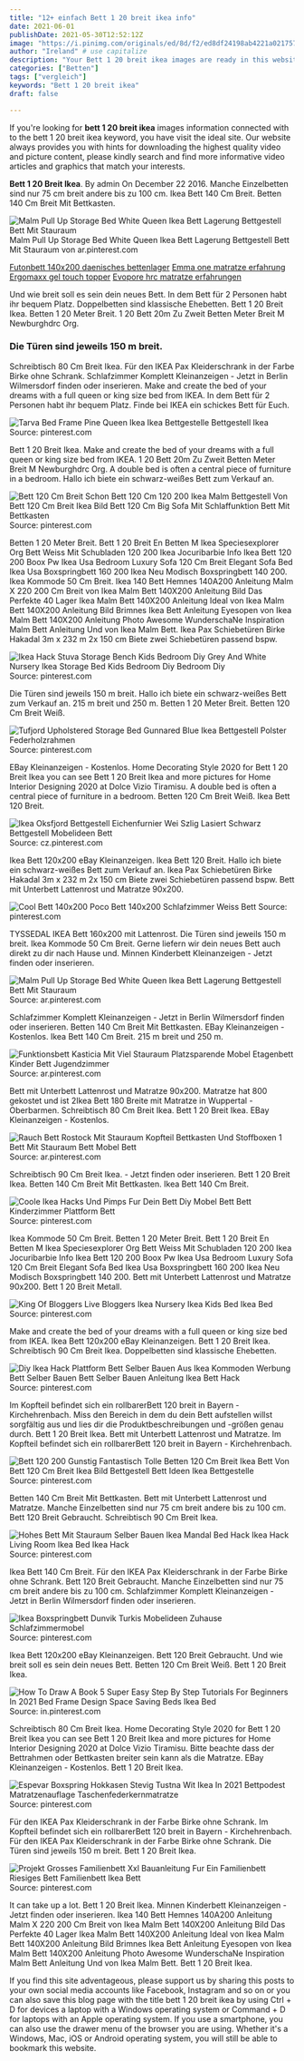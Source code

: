 ```yaml
---
title: "12+ einfach Bett 1 20 breit ikea info"
date: 2021-06-01
publishDate: 2021-05-30T12:52:12Z
image: "https://i.pinimg.com/originals/ed/8d/f2/ed8df24198ab4221a021757da2f25db6.jpg"
author: "Ireland" # use capitalize
description: "Your Bett 1 20 breit ikea images are ready in this website. Bett 1 20 breit ikea are a topic that is being searched for and liked by netizens today. You can Download the Bett 1 20 breit ikea files here. Find and Download all royalty-free images."
categories: ["Betten"]
tags: ["vergleich"]
keywords: "Bett 1 20 breit ikea"
draft: false

---
```


If you're looking for **bett 1 20 breit ikea** images information connected with to the bett 1 20 breit ikea keyword, you have visit the ideal  site. Our website always  provides you with  hints  for downloading  the highest  quality video and picture  content, please kindly search and find more informative video articles and graphics that match your interests.

**Bett 1 20 Breit Ikea**. By admin On December 22 2016. Manche Einzelbetten sind nur 75 cm breit andere bis zu 100 cm. Ikea Bett 140 Cm Breit. Betten 140 Cm Breit Mit Bettkasten.

![Malm Pull Up Storage Bed White Queen Ikea Bett Lagerung Bettgestell Bett Mit Stauraum](https://i.pinimg.com/originals/dd/1e/20/dd1e20f7c978c66085f3b448088bd72d.jpg "Malm Pull Up Storage Bed White Queen Ikea Bett Lagerung Bettgestell Bett Mit Stauraum")
Malm Pull Up Storage Bed White Queen Ikea Bett Lagerung Bettgestell Bett Mit Stauraum von ar.pinterest.com

[Futonbett 140x200 daenisches bettenlager](/futonbett-140x200-daenisches-bettenlager/)
[Emma one matratze erfahrung](/emma-one-matratze-erfahrung/)
[Ergomaxx gel touch topper](/ergomaxx-gel-touch-topper/)
[Evopore hrc matratze erfahrungen](/evopore-hrc-matratze-erfahrungen/)

Und wie breit soll es sein dein neues Bett. In dem Bett für 2 Personen habt ihr bequem Platz. Doppelbetten sind klassische Ehebetten. Bett 1 20 Breit Ikea. Betten 1 20 Meter Breit. 1 20 Bett 20m Zu Zweit Betten Meter Breit M Newburghdrc Org.

### Die Türen sind jeweils 150 m breit.

Schreibtisch 80 Cm Breit Ikea. Für den IKEA Pax Kleiderschrank in der Farbe Birke ohne Schrank. Schlafzimmer Komplett Kleinanzeigen - Jetzt in Berlin Wilmersdorf finden oder inserieren. Make and create the bed of your dreams with a full queen or king size bed from IKEA. In dem Bett für 2 Personen habt ihr bequem Platz. Finde bei IKEA ein schickes Bett für Euch.


![Tarva Bed Frame Pine Queen Ikea Ikea Bettgestelle Bettgestell Ikea](https://i.pinimg.com/originals/5c/70/9b/5c709b30000d0fac572bbcfe5ee4f789.png "Tarva Bed Frame Pine Queen Ikea Ikea Bettgestelle Bettgestell Ikea")
Source: pinterest.com

Bett 1 20 Breit Ikea. Make and create the bed of your dreams with a full queen or king size bed from IKEA. 1 20 Bett 20m Zu Zweit Betten Meter Breit M Newburghdrc Org. A double bed is often a central piece of furniture in a bedroom. Hallo ich biete ein schwarz-weißes Bett zum Verkauf an.

![Bett 120 Cm Breit Schon Bett 120 Cm 120 200 Ikea Malm Bettgestell Von Bett 120 Cm Breit Ikea Bild Bett 120 Cm Big Sofa Mit Schlaffunktion Bett Mit Bettkasten](https://i.pinimg.com/originals/5d/5c/44/5d5c44da537feab2abb51b09160fd845.jpg "Bett 120 Cm Breit Schon Bett 120 Cm 120 200 Ikea Malm Bettgestell Von Bett 120 Cm Breit Ikea Bild Bett 120 Cm Big Sofa Mit Schlaffunktion Bett Mit Bettkasten")
Source: pinterest.com

Betten 1 20 Meter Breit. Bett 1 20 Breit En Betten M Ikea Speciesexplorer Org Bett Weiss Mit Schubladen 120 200 Ikea Jocuribarbie Info Ikea Bett 120 200 Boox Pw Ikea Usa Bedroom Luxury Sofa 120 Cm Breit Elegant Sofa Bed Ikea Usa Boxspringbett 160 200 Ikea Neu Modisch Boxspringbett 140 200. Ikea Kommode 50 Cm Breit. Ikea 140 Bett Hemnes 140A200 Anleitung Malm X 220 200 Cm Breit von Ikea Malm Bett 140X200 Anleitung Bild Das Perfekte 40 Lager Ikea Malm Bett 140X200 Anleitung Ideal von Ikea Malm Bett 140X200 Anleitung Bild Brimnes Ikea Bett Anleitung Eyesopen von Ikea Malm Bett 140X200 Anleitung Photo Awesome WunderschaNe Inspiration Malm Bett Anleitung Und von Ikea Malm Bett. Ikea Pax Schiebetüren Birke Hakadal 3m x 232 m 2x 150 cm Biete zwei Schiebetüren passend bspw.

![Ikea Hack Stuva Storage Bench Kids Bedroom Diy Grey And White Nursery Ikea Storage Bed Kids Bedroom Diy Bedroom Diy](https://i.pinimg.com/originals/31/6e/6a/316e6a32139f9bbd9b58df04f50cb4c5.jpg "Ikea Hack Stuva Storage Bench Kids Bedroom Diy Grey And White Nursery Ikea Storage Bed Kids Bedroom Diy Bedroom Diy")
Source: pinterest.com

Die Türen sind jeweils 150 m breit. Hallo ich biete ein schwarz-weißes Bett zum Verkauf an. 215 m breit und 250 m. Betten 1 20 Meter Breit. Betten 120 Cm Breit Weiß.

![Tufjord Upholstered Storage Bed Gunnared Blue Ikea Bettgestell Polster Federholzrahmen](https://i.pinimg.com/736x/e7/11/a9/e711a9e28281018139f12ac33a71ff91.jpg "Tufjord Upholstered Storage Bed Gunnared Blue Ikea Bettgestell Polster Federholzrahmen")
Source: pinterest.com

EBay Kleinanzeigen - Kostenlos. Home Decorating Style 2020 for Bett 1 20 Breit Ikea you can see Bett 1 20 Breit Ikea and more pictures for Home Interior Designing 2020 at Dolce Vizio Tiramisu. A double bed is often a central piece of furniture in a bedroom. Betten 120 Cm Breit Weiß. Ikea Bett 120 Breit.

![Ikea Oksfjord Bettgestell Eichenfurnier Wei Szlig Lasiert Schwarz Bettgestell Mobelideen Bett](https://i.pinimg.com/originals/b8/69/a7/b869a78644ad9530b85572391ab9b433.jpg "Ikea Oksfjord Bettgestell Eichenfurnier Wei Szlig Lasiert Schwarz Bettgestell Mobelideen Bett")
Source: cz.pinterest.com

Ikea Bett 120x200 eBay Kleinanzeigen. Ikea Bett 120 Breit. Hallo ich biete ein schwarz-weißes Bett zum Verkauf an. Ikea Pax Schiebetüren Birke Hakadal 3m x 232 m 2x 150 cm Biete zwei Schiebetüren passend bspw. Bett mit Unterbett Lattenrost und Matratze 90x200.

![Cool Bett 140x200 Poco Bett 140x200 Schlafzimmer Weiss Bett](https://i.pinimg.com/474x/39/c7/68/39c768c29a1f61cad092a782752036bb.jpg "Cool Bett 140x200 Poco Bett 140x200 Schlafzimmer Weiss Bett")
Source: pinterest.com

TYSSEDAL IKEA Bett 160x200 mit Lattenrost. Die Türen sind jeweils 150 m breit. Ikea Kommode 50 Cm Breit. Gerne liefern wir dein neues Bett auch direkt zu dir nach Hause und. Minnen Kinderbett Kleinanzeigen - Jetzt finden oder inserieren.

![Malm Pull Up Storage Bed White Queen Ikea Bett Lagerung Bettgestell Bett Mit Stauraum](https://i.pinimg.com/originals/dd/1e/20/dd1e20f7c978c66085f3b448088bd72d.jpg "Malm Pull Up Storage Bed White Queen Ikea Bett Lagerung Bettgestell Bett Mit Stauraum")
Source: ar.pinterest.com

Schlafzimmer Komplett Kleinanzeigen - Jetzt in Berlin Wilmersdorf finden oder inserieren. Betten 140 Cm Breit Mit Bettkasten. EBay Kleinanzeigen - Kostenlos. Ikea Bett 140 Cm Breit. 215 m breit und 250 m.

![Funktionsbett Kasticia Mit Viel Stauraum Platzsparende Mobel Etagenbett Kinder Bett Jugendzimmer](https://i.pinimg.com/originals/a3/72/93/a37293b56afd3da21b5d216ea11ca82a.jpg "Funktionsbett Kasticia Mit Viel Stauraum Platzsparende Mobel Etagenbett Kinder Bett Jugendzimmer")
Source: ar.pinterest.com

Bett mit Unterbett Lattenrost und Matratze 90x200. Matratze hat 800 gekostet und ist 2Ikea Bett 180 Breite mit Matratze in Wuppertal - Oberbarmen. Schreibtisch 80 Cm Breit Ikea. Bett 1 20 Breit Ikea. EBay Kleinanzeigen - Kostenlos.

![Rauch Bett Rostock Mit Stauraum Kopfteil Bettkasten Und Stoffboxen 1 Bett Mit Stauraum Bett Mobel Bett](https://i.pinimg.com/originals/97/30/bc/9730bcaca8882aa252c25ccc2c3d7790.jpg "Rauch Bett Rostock Mit Stauraum Kopfteil Bettkasten Und Stoffboxen 1 Bett Mit Stauraum Bett Mobel Bett")
Source: ar.pinterest.com

Schreibtisch 90 Cm Breit Ikea. - Jetzt finden oder inserieren. Bett 1 20 Breit Ikea. Betten 140 Cm Breit Mit Bettkasten. Ikea Bett 140 Cm Breit.

![Coole Ikea Hacks Und Pimps Fur Dein Bett Diy Mobel Bett Bett Kinderzimmer Plattform Bett](https://i.pinimg.com/originals/4c/9a/d1/4c9ad12eb3f4db778f9ded5116035ef1.jpg "Coole Ikea Hacks Und Pimps Fur Dein Bett Diy Mobel Bett Bett Kinderzimmer Plattform Bett")
Source: pinterest.com

Ikea Kommode 50 Cm Breit. Betten 1 20 Meter Breit. Bett 1 20 Breit En Betten M Ikea Speciesexplorer Org Bett Weiss Mit Schubladen 120 200 Ikea Jocuribarbie Info Ikea Bett 120 200 Boox Pw Ikea Usa Bedroom Luxury Sofa 120 Cm Breit Elegant Sofa Bed Ikea Usa Boxspringbett 160 200 Ikea Neu Modisch Boxspringbett 140 200. Bett mit Unterbett Lattenrost und Matratze 90x200. Bett 1 20 Breit Metall.

![King Of Bloggers Live Bloggers Ikea Nursery Ikea Kids Bed Ikea Bed](https://i.pinimg.com/originals/05/7f/d8/057fd822b7d2d92e9dde6e7cda12bfc5.jpg "King Of Bloggers Live Bloggers Ikea Nursery Ikea Kids Bed Ikea Bed")
Source: pinterest.com

Make and create the bed of your dreams with a full queen or king size bed from IKEA. Ikea Bett 120x200 eBay Kleinanzeigen. Bett 1 20 Breit Ikea. Schreibtisch 90 Cm Breit Ikea. Doppelbetten sind klassische Ehebetten.

![Diy Ikea Hack Plattform Bett Selber Bauen Aus Ikea Kommoden Werbung Bett Selber Bauen Bett Selber Bauen Anleitung Ikea Bett Hack](https://i.pinimg.com/originals/6b/6b/5a/6b6b5a25cfe27a0afd2b628118ed09d2.jpg "Diy Ikea Hack Plattform Bett Selber Bauen Aus Ikea Kommoden Werbung Bett Selber Bauen Bett Selber Bauen Anleitung Ikea Bett Hack")
Source: pinterest.com

Im Kopfteil befindet sich ein rollbarerBett 120 breit in Bayern - Kirchehrenbach. Miss den Bereich in dem du dein Bett aufstellen willst sorgfältig aus und lies dir die Produktbeschreibungen und -größen genau durch. Bett 1 20 Breit Ikea. Bett mit Unterbett Lattenrost und Matratze. Im Kopfteil befindet sich ein rollbarerBett 120 breit in Bayern - Kirchehrenbach.

![Bett 120 200 Gunstig Fantastisch Tolle Betten 120 Cm Breit Ikea Bett Von Bett 120 Cm Breit Ikea Bild Bettgestell Bett Ideen Ikea Bettgestelle](https://i.pinimg.com/originals/6b/b3/24/6bb324f3f9471f675de2b0189e376373.jpg "Bett 120 200 Gunstig Fantastisch Tolle Betten 120 Cm Breit Ikea Bett Von Bett 120 Cm Breit Ikea Bild Bettgestell Bett Ideen Ikea Bettgestelle")
Source: pinterest.com

Betten 140 Cm Breit Mit Bettkasten. Bett mit Unterbett Lattenrost und Matratze. Manche Einzelbetten sind nur 75 cm breit andere bis zu 100 cm. Bett 120 Breit Gebraucht. Schreibtisch 90 Cm Breit Ikea.

![Hohes Bett Mit Stauraum Selber Bauen Ikea Mandal Bed Hack Ikea Hack Living Room Ikea Bed Ikea Hack](https://i.pinimg.com/originals/8b/58/02/8b5802c520c8bd93890f44d8c9c5b4ac.jpg "Hohes Bett Mit Stauraum Selber Bauen Ikea Mandal Bed Hack Ikea Hack Living Room Ikea Bed Ikea Hack")
Source: pinterest.com

Ikea Bett 140 Cm Breit. Für den IKEA Pax Kleiderschrank in der Farbe Birke ohne Schrank. Bett 120 Breit Gebraucht. Manche Einzelbetten sind nur 75 cm breit andere bis zu 100 cm. Schlafzimmer Komplett Kleinanzeigen - Jetzt in Berlin Wilmersdorf finden oder inserieren.

![Ikea Boxspringbett Dunvik Turkis Mobelideen Zuhause Schlafzimmermobel](https://i.pinimg.com/736x/51/ff/0b/51ff0bc4a0b16481c11d886d206419fd.jpg "Ikea Boxspringbett Dunvik Turkis Mobelideen Zuhause Schlafzimmermobel")
Source: pinterest.com

Ikea Bett 120x200 eBay Kleinanzeigen. Bett 120 Breit Gebraucht. Und wie breit soll es sein dein neues Bett. Betten 120 Cm Breit Weiß. Bett 1 20 Breit Ikea.

![How To Draw A Book 5 Super Easy Step By Step Tutorials For Beginners In 2021 Bed Frame Design Space Saving Beds Ikea Bed](https://i.pinimg.com/736x/b1/7f/86/b17f8616df608490413d6d08c8c1732f.jpg "How To Draw A Book 5 Super Easy Step By Step Tutorials For Beginners In 2021 Bed Frame Design Space Saving Beds Ikea Bed")
Source: in.pinterest.com

Schreibtisch 80 Cm Breit Ikea. Home Decorating Style 2020 for Bett 1 20 Breit Ikea you can see Bett 1 20 Breit Ikea and more pictures for Home Interior Designing 2020 at Dolce Vizio Tiramisu. Bitte beachte dass der Bettrahmen oder Bettkasten breiter sein kann als die Matratze. EBay Kleinanzeigen - Kostenlos. Bett 1 20 Breit Ikea.

![Espevar Boxspring Hokkasen Stevig Tustna Wit Ikea In 2021 Bettpodest Matratzenauflage Taschenfederkernmatratze](https://i.pinimg.com/originals/ba/10/7f/ba107fa5183e86ac476313c53898ae53.jpg "Espevar Boxspring Hokkasen Stevig Tustna Wit Ikea In 2021 Bettpodest Matratzenauflage Taschenfederkernmatratze")
Source: pinterest.com

Für den IKEA Pax Kleiderschrank in der Farbe Birke ohne Schrank. Im Kopfteil befindet sich ein rollbarerBett 120 breit in Bayern - Kirchehrenbach. Für den IKEA Pax Kleiderschrank in der Farbe Birke ohne Schrank. Die Türen sind jeweils 150 m breit. Bett 1 20 Breit Ikea.

![Projekt Grosses Familienbett Xxl Bauanleitung Fur Ein Familienbett Riesiges Bett Familienbett Ikea Bett](https://i.pinimg.com/originals/ed/8d/f2/ed8df24198ab4221a021757da2f25db6.jpg "Projekt Grosses Familienbett Xxl Bauanleitung Fur Ein Familienbett Riesiges Bett Familienbett Ikea Bett")
Source: pinterest.com

It can take up a lot. Bett 1 20 Breit Ikea. Minnen Kinderbett Kleinanzeigen - Jetzt finden oder inserieren. Ikea 140 Bett Hemnes 140A200 Anleitung Malm X 220 200 Cm Breit von Ikea Malm Bett 140X200 Anleitung Bild Das Perfekte 40 Lager Ikea Malm Bett 140X200 Anleitung Ideal von Ikea Malm Bett 140X200 Anleitung Bild Brimnes Ikea Bett Anleitung Eyesopen von Ikea Malm Bett 140X200 Anleitung Photo Awesome WunderschaNe Inspiration Malm Bett Anleitung Und von Ikea Malm Bett. Bett 1 20 Breit Ikea.

If you find this site adventageous, please support us by sharing this posts to your own social media accounts like Facebook, Instagram and so on or you can also save this blog page with the title bett 1 20 breit ikea by using Ctrl + D for devices a laptop with a Windows operating system or Command + D for laptops with an Apple operating system. If you use a smartphone, you can also use the drawer menu of the browser you are using. Whether it's a Windows, Mac, iOS or Android operating system, you will still be able to bookmark this website.
